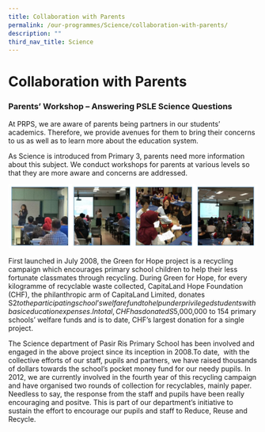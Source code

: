```yaml
---
title: Collaboration with Parents
permalink: /our-programmes/Science/collaboration-with-parents/
description: ""
third_nav_title: Science
---
```

# **Collaboration with Parents**

### Parents’ Workshop – Answering PSLE Science Questions

At PRPS, we are aware of parents being partners in our students’ academics. Therefore, we provide avenues for them to bring their concerns to us as well as to learn more about the education system.

As Science is introduced from Primary 3, parents need more information about this subject. We conduct workshops for parents at various levels so that they are more aware and concerns are addressed.

![](/images/Science1.jpg)

First launched in July 2008, the Green for Hope project is a recycling campaign which encourages primary school children to help their less fortunate classmates through recycling. During Green for Hope, for every kilogramme of recyclable waste collected, CapitaLand Hope Foundation (CHF), the philanthropic arm of CapitaLand Limited, donates S$2 to the participating school’s welfare fund to help underprivileged students with basic education expenses. In total, CHF has donated S$5,000,000 to 154 primary schools’ welfare funds and is to date, CHF’s largest donation for a single project.

The Science department of Pasir Ris Primary School has been involved and engaged in the above project since its inception in 2008.To date,  with the collective efforts of our staff, pupils and partners, we have raised thousands of dollars towards the school’s pocket money fund for our needy pupils. In 2012, we are currently involved in the fourth year of this recycling campaign and have organised two rounds of collection for recyclables, mainly paper. Needless to say, the response from the staff and pupils have been really encouraging and positve. This is part of our department’s initiative to sustain the effort to encourage our pupils and staff to Reduce, Reuse and Recycle.